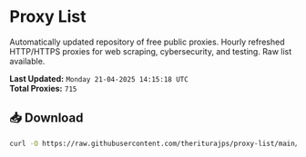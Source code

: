 # Proxy List

Automatically updated repository of free public proxies. Hourly refreshed HTTP/HTTPS proxies for web scraping, cybersecurity, and testing. Raw list available.

**Last Updated:** `Monday 21-04-2025 14:15:18 UTC`  
**Total Proxies:** `715`

## 📥 Download
```bash
curl -O https://raw.githubusercontent.com/theriturajps/proxy-list/main/proxies.txt
